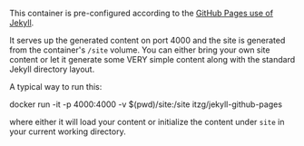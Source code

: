 This container is pre-configured according to the 
[GitHub Pages use of Jekyll](https://help.github.com/articles/using-jekyll-with-pages).

It serves up the generated content on port 4000 and the site is generated from
the container's `/site` volume. You can either bring your own site content or
let it generate some VERY simple content along with the standard Jekyll directory
layout.

A typical way to run this:

   docker run -it -p 4000:4000 -v $(pwd)/site:/site itzg/jekyll-github-pages

where either it will load your content or initialize the content under
`site` in your current working directory.
